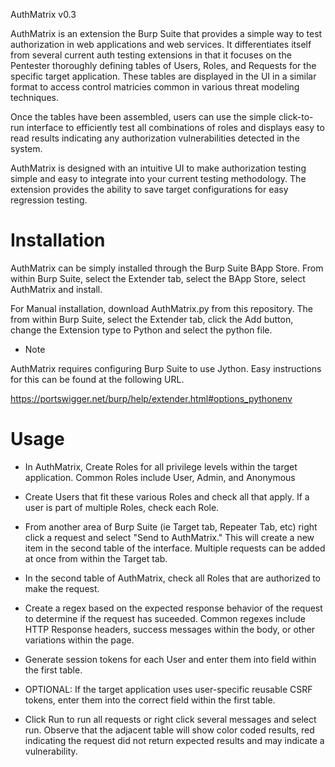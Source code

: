 AuthMatrix v0.3

AuthMatrix is an extension the Burp Suite that provides a simple way to test authorization in web applications and web services.  It differentiates itself from several current auth testing extensions in that it focuses on the Pentester thoroughly defining tables of Users, Roles, and Requests for the specific target application. These tables are displayed in the UI in a similar format to access control matricies common in various threat modeling techniques. 

Once the tables have been assembled, users can use the simple click-to-run interface to efficiently test all combinations of roles and displays easy to read results indicating any authorization vulnerabilities detected in the system.  

AuthMatrix is designed with an intuitive UI to make authorization testing simple and easy to integrate into your current testing methodology. The extension provides the ability to save target configurations for easy regression testing. 

# Installation

AuthMatrix can be simply installed through the Burp Suite BApp Store. From within Burp Suite, select the Extender tab, select the BApp Store, select AuthMatrix and install.

For Manual installation, download AuthMatrix.py from this repository.  The from within Burp Suite, select the Extender tab, click the Add button, change the Extension type to Python and select the python file.

* Note

AuthMatrix requires configuring Burp Suite to use Jython.  Easy instructions for this can be found at the following URL.

https://portswigger.net/burp/help/extender.html#options_pythonenv

# Usage

* In AuthMatrix, Create Roles for all privilege levels within the target application.  Common Roles include User, Admin, and Anonymous

* Create Users that fit these various Roles and check all that apply.  If a user is part of multiple Roles, check each Role.

* From another area of Burp Suite (ie Target tab, Repeater Tab, etc) right click a request and select "Send to AuthMatrix." This will create a new item in the second table of the interface.  Multiple requests can be added at once from within the Target tab.

* In the second table of AuthMatrix, check all Roles that are authorized to make the request.

* Create a regex based on the expected response behavior of the request to determine if the request has suceeded. Common regexes include HTTP Response headers, success messages within the body, or other variations within the page.

* Generate session tokens for each User and enter them into field within the first table.

* OPTIONAL: If the target application uses user-specific reusable CSRF tokens, enter them into the correct field within the first table.

* Click Run to run all requests or right click several messages and select run.  Observe that the adjacent table will show color coded results, red indicating the request did not return expected results and may indicate a vulnerability.

 